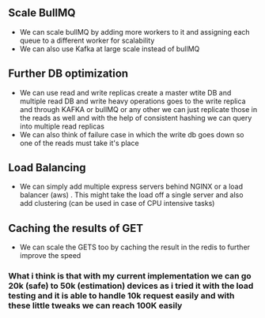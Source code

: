 ## Scale BullMQ

- We can scale bullMQ by adding more workers to it and assigning each queue to a different worker for scalability 
- We can also use Kafka at large scale instead of bullMQ

## Further DB optimization

- We can use read and write replicas create a master wtite DB and multiple read DB and write heavy operations goes to the write replica and through KAFKA or bullMQ or any other we can just replicate those in the reads as well and with the help of consistent hashing we can query into multiple read replicas
- We can also think of failure case in which the write db goes down so one of the reads must take it's place

## Load Balancing 

- We can simply add multiple express servers behind NGINX or a load balancer (aws) . This might take the load off a single server and also add clustering (can be used in case of CPU intensive tasks)

## Caching the results of GET

- We can scale the GETS too by caching the result in the redis to further improve the speed 



### What i think is that with my current implementation we can go 20k (safe) to 50k (estimation) devices as i tried it with the load testing and it is able to handle 10k request easily  and with these little tweaks we can reach 100K easily

